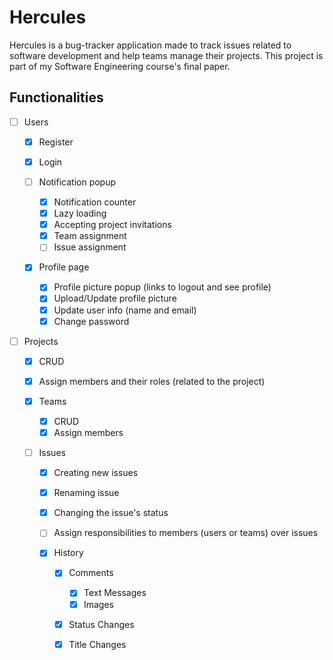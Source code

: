 # Hercules

Hercules is a bug-tracker application made to track issues related to software development and help teams manage their projects.
This project is part of my Software Engineering course's final paper.

## Functionalities

- [ ] Users

  - [x] Register
  - [x] Login
  - [ ] Notification popup

    - [x] Notification counter
    - [x] Lazy loading
    - [x] Accepting project invitations
    - [x] Team assignment
    - [ ] Issue assignment

  - [x] Profile page

    - [x] Profile picture popup (links to logout and see profile)
    - [x] Upload/Update profile picture
    - [x] Update user info (name and email)
    - [x] Change password

- [ ] Projects

  - [x] CRUD
  - [x] Assign members and their roles (related to the project)
  - [x] Teams

    - [x] CRUD
    - [x] Assign members

  - [ ] Issues

    - [x] Creating new issues
    - [x] Renaming issue
    - [x] Changing the issue's status
    - [ ] Assign responsibilities to members (users or teams) over issues
    - [x] History

      - [x] Comments

        - [x] Text Messages
        - [x] Images

      - [x] Status Changes
      - [x] Title Changes
